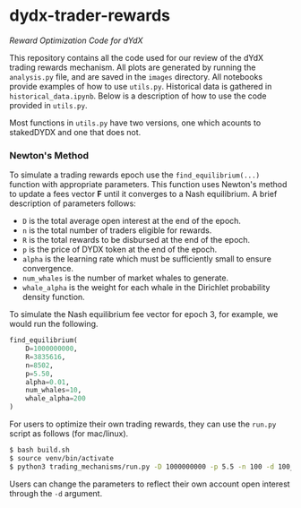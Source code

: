 # dydx-trader-rewards
*Reward Optimization Code for dYdX*

This repository contains all the code used for our review of the dYdX trading rewards mechanism. All plots are generated by running the `analysis.py` file, and are saved in the `images` directory. All notebooks provide examples of how to use `utils.py`. Historical data is gathered in `historical_data.ipynb`. Below is a description of how to use the code provided in `utils.py`.

Most functions in `utils.py` have two versions, one which acounts to stakedDYDX and one that does not. 

### Newton's Method

To simulate a trading rewards epoch use the `find_equilibrium(...)` function with appropriate parameters. This function uses Newton's method to update a fees vector <b>F</b> until it converges to a Nash equilibrium. A brief description of parameters follows:
* `D` is the total average open interest at the end of the epoch.
* `n` is the total number of traders eligible for rewards.
* `R` is the total rewards to be disbursed at the end of the epoch.
* `p` is the price of DYDX token at the end of the epoch.
* `alpha` is the learning rate which must be sufficiently small to ensure convergence.
* `num_whales` is the number of market whales to generate.
* `whale_alpha` is the weight for each whale in the Dirichlet probability density function.

To simulate the Nash equilibrium fee vector for epoch 3, for example, we would run the following.

```python
find_equilibrium(
    D=1000000000,
    R=3835616,
    n=8502,
    p=5.50, 
    alpha=0.01, 
    num_whales=10,
    whale_alpha=200
)
```

For users to optimize their own trading rewards, they can use the `run.py` script as follows (for mac/linux).

```bash
$ bash build.sh
$ source venv/bin/activate
$ python3 trading_mechanisms/run.py -D 1000000000 -p 5.5 -n 100 -d 100_000
```

Users can change the parameters to reflect their own account open interest through the `-d` argument.